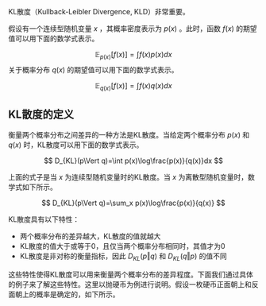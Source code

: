 
KL散度（Kullback-Leibler Divergence, KLD）非常重要。

假设有一个连续型随机变量 $x$ ，其概率密度表示为 $p(x)$ 。此时，函数 $f(x)$ 的期望值可以用下面的数学式表示。

$$
\mathbb{E}_{p(x)}[f(x)]=\int f(x)p(x)dx
$$
关于概率分布 $q(x)$ 的期望值可以用下面的数学式表示。

$$
\mathbb{E}_{q(x)}[f(x)]=\int f(x)q(x)dx
$$

## KL散度的定义

衡量两个概率分布之间差异的一种方法是KL散度。当给定两个概率分布 $p(x)$ 和 $q(x)$ 时，KL散度可以用下面的数学式表示。

$$
D_{KL}(p\Vert q)=\int p(x)\log\frac{p(x)}{q(x)}dx
$$

上面的式子是当 $x$ 为连续型随机变量时的KL散度。当 $x$ 为离散型随机变量时，数学式如下所示。

$$
D_{KL}(p\Vert q)=\sum_x p(x)\log\frac{p(x)}{q(x)}
$$

KL散度具有以下特性：

- 两个概率分布的差异越大，KL散度的值就越大
-  KL散度的值大于或等于0，且仅当两个概率分布相同时，其值才为0
-  KL散度是非对称的衡量指标，因此 $D_{KL}(p\Vert q)$ 和 $D_{KL}(q\Vert p)$ 的值不同

这些特性使得KL散度可以用来衡量两个概率分布的差异程度。下面我们通过具体的例子来了解这些特性。这里以抛硬币为例进行说明。假设一枚硬币正面朝上和反面朝上的概率是确定的，如下所示。

